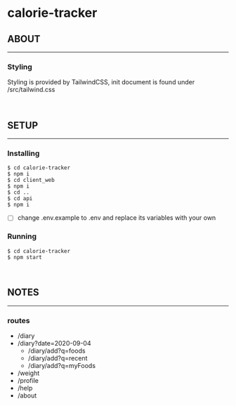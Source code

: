 # calorie-tracker


## ABOUT
---
### Styling
Styling is provided by TailwindCSS, init document is found under /src/tailwind.css


<br />

## SETUP
---
### Installing
```shell
$ cd calorie-tracker
$ npm i
$ cd client_web
$ npm i
$ cd ..
$ cd api
$ npm i
```
- [ ] change .env.example to .env and replace its variables with your own
### Running
```shell
$ cd calorie-tracker
$ npm start
``` 

<br />


## NOTES
---
### routes
- /diary
- /diary?date=2020-09-04
  - /diary/add?q=foods
  - /diary/add?q=recent
  - /diary/add?q=myFoods
- /weight
- /profile
- /help
- /about